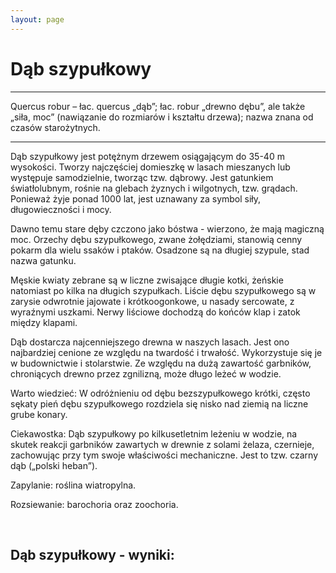 ```yaml
---
layout: page
---
```


# Dąb szypułkowy

---
Quercus robur – łac. quercus „dąb”; łac. robur „drewno dębu”, ale także „siła, moc” (nawiązanie do rozmiarów i kształtu drzewa); nazwa znana od czasów starożytnych.

---
Dąb szypułkowy jest potężnym drzewem osiągającym do 35-40 m wysokości. Tworzy najczęściej domieszkę w lasach mieszanych lub występuje samodzielnie, tworząc tzw. dąbrowy. Jest gatunkiem światłolubnym, rośnie na glebach żyznych i wilgotnych, tzw. grądach. Ponieważ żyje ponad 1000 lat, jest uznawany za symbol siły, długowieczności i mocy.

Dawno temu stare dęby czczono jako bóstwa - wierzono, że mają magiczną moc. Orzechy dębu szypułkowego, zwane żołędziami, stanowią cenny pokarm dla wielu ssaków i ptaków. Osadzone są na długiej szypule, stad nazwa gatunku.

Męskie kwiaty zebrane są w liczne zwisające długie kotki, żeńskie natomiast po kilka na długich szypułkach. Liście dębu szypułkowego są w zarysie odwrotnie jajowate i krótkoogonkowe, u nasady sercowate, z wyraźnymi uszkami. Nerwy liściowe dochodzą do końców klap i zatok między klapami.

Dąb dostarcza najcenniejszego drewna w naszych lasach. Jest ono najbardziej cenione ze względu na twardość i trwałość. Wykorzystuje się je w budownictwie i stolarstwie. Ze względu na dużą zawartość garbników, chroniących drewno przez zgnilizną, może długo leżeć w wodzie.

Warto wiedzieć: W odróżnieniu od dębu bezszypułkowego krótki, często sękaty pień dębu szypułkowego rozdziela się nisko nad ziemią na liczne grube konary.

Ciekawostka: Dąb szypułkowy po kilkusetletnim leżeniu w wodzie, na skutek reakcji garbników zawartych w drewnie z solami żelaza, czernieje, zachowując przy tym swoje właściwości mechaniczne. Jest to tzw. czarny dąb („polski heban”).

Zapylanie: roślina wiatropylna.

Rozsiewanie: barochoria oraz zoochoria.

 

## Dąb szypułkowy - wyniki:

